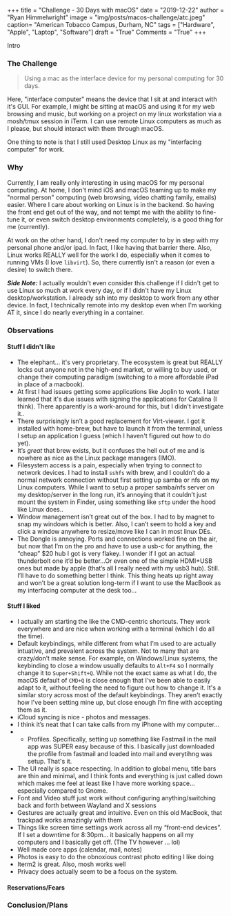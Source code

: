+++
title  = "Challenge - 30 Days with macOS"
date   = "2019-12-22"
author = "Ryan Himmelwright"
image  = "img/posts/macos-challenge/atc.jpeg"
caption= "American Tobacco Campus, Durham, NC"
tags   = ["Hardware", "Apple", "Laptop", "Software"]
draft  = "True"
Comments = "True"
+++

Intro

<!--more-->

### The Challenge

>Using a mac as the interface device for my personal computing for 30 days.

Here, "interface computer" means the device that I sit at and interact with
it's GUI.
For example, I might be sitting at macOS and using it for my web browsing and
music, but working on a project on my linux workstation via a mosh/tmux session
in iTerm. I can use remote Linux computers as much as I please, but should
interact with them through macOS.

One thing to note is that I still used Desktop Linux as my "interfacing
computer" for work.

### Why

Currently, I am really only interesting in using macOS for
my personal computing. At home, I don't mind iOS and macOS teaming up to make
my "normal person" computing (web browsing, video chatting family, emails)
easier. Where I care about working on Linux is in the backend. So having the
front end get out of the way, and not tempt me with the ability to fine-tune
it, or even switch desktop environments completely, is a good thing for me
(currently).

At work on the other hand, I don't need my computer to by in step with my
personal phone and/or ipad. In fact, I like having that barrier there. Also,
Linux works REALLY well for the work I do, especially when it comes to running
VMs (I love `libvirt`). So, there currently isn't a reason (or even a desire)
to switch there.

***Side Note:*** I actually wouldn't even consider this challenge if I didn't get to use Linux
so much at work every day, or if I didn't have my Linux desktop/workstation. I
already ssh into my desktop to work from any other device. In fact, I technically
remote into my desktop even when I'm working AT it, since I do
nearly everything in a container.

### Observations


#### Stuff I didn't like
- The elephant… it's very proprietary. The ecosystem is great but REALLY locks out anyone not in the high-end market, or willing to buy used, or change their computing paradigm (switching to a more affordable iPad in place of a macbook).
- At first I had issues getting some applications like Joplin to work. I later learned that it's due issues with signing the applications for Catalina (I think). There apparently is a work-around for this, but I didn't investigate it..
- There surprisingly isn’t a good replacement for Virt-viewer. I got it installed with home-brew, but have to launch it from the terminal, unless I setup an application I guess (which I haven't figured out how to do yet).
- It’s *great* that brew exists, but it confuses the hell out of me and is nowhere as nice as the Linux package managers (IMO).
- Filesystem access is a pain, especially when trying to connect to network devices. I had to install `sshfs` with brew, and  I couldn’t do a normal network connection without first setting up samba or nfs on my Linux computers. While I want to setup a proper samba/nfs server on my desktop/server in the long run, it’s annoying that it couldn’t just mount the system in Finder, using something like `sftp` under the hood like Linux does..
- Window management isn’t great out of the box. I had to by magnet to snap my windows which is better. Also, I can’t seem to hold a key and click a window anywhere to resize/move like I can in most linux DEs.
- The Dongle is annoying. Ports and connections worked fine on the air, but now that I’m on the pro and have to use a usb-c for anything, the “cheap” $20 hub I got is very flakey. I wonder if I got an actual thunderbolt one it’d be better…Or even one of the simple HDMI+USB ones but made by apple (that’s all I really need with my usb3 hub). Still. I’ll have to do something better I think. This thing heats up right away and won’t be a great solution long-term if I want to use the MacBook as my interfacing computer at the desk too…


#### Stuff I liked
- I actually am starting the like the CMD-centric shortcuts. They work everywhere and are nice when working with a terminal (which I do all the time).
- Default keybindings, while different from what I’m used to are actually intuative, and prevalent across the system. Not to many that are crazy/don’t make sense. For example, on Windows/Linux systems, the keybinding to close a window usually defaults to `Alt+F4` so I normally change it to `Super+Shift+Q`. While not the exact same as what I do, the macOS default of `CMD+Q` is close enough that I've been able to easily adapt to it, without feeling the need to figure out how to change it. It's a similar story across most of the default keybindings. They aren't exactly how I've been setting mine up, but close enough I'm fine with accepting them as it.
- iCloud syncing is nice - photos and messages.
- I think it’s neat that I can take calls from my iPhone with my computer…
- - Profiles. Specifically, setting up something like Fastmail in the mail app
    was SUPER easy because of this. I basically just downloaded the profile
    from fastmail and loaded into mail and everytihng was setup. That's it.
- The UI really is space respecting. In addition to global menu, title bars are thin and minimal, and I think fonts and everything is just called down which makes me feel at least like I have more working space… especially compared to Gnome.
- Font and Video stuff just work without configuring anything/switching back and forth between Wayland and X sessions
- Gestures are actually great and intuitive. Even on this old MacBook, that trackpad works amazingly with them
- Things like screen time settings work across all my “front-end devices”. If I set a downtime for 8:30pm… it basically happens on all my computers and I basically get off. (The TV however … lol)
- Well made core apps (calendar, mail, notes)
- Photos is easy to do the obnoxious contrast photo editing I like doing
- Iterm2 is great. Also, mosh works well
- Privacy does actually seem to be a focus on the system.

#### Reservations/Fears


### Conclusion/Plans
